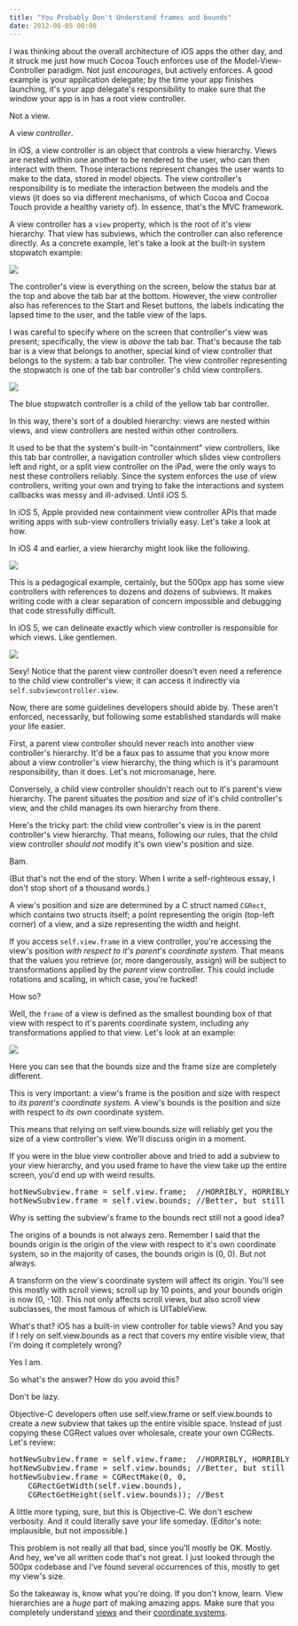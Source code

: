 ```yaml
---
title: "You Probably Don't Understand frames and bounds"
date: 2012-08-05 00:00
---
```


<import><p>I was thinking about the overall architecture of iOS apps the other day, and it struck me just how much Cocoa Touch enforces use of the Model-View-Controller paradigm. Not just <em>encourages</em>, but actively enforces. A good example is your application delegate; by the time your app finishes launching, it's your app delegate's responsibility to make sure that the window your app is in has a root view controller.</p>
<p>Not a view.</p>
<p>A view <em>controller</em>.<!--more--></p>
<p>In iOS, a view controller is an object that controls a view hierarchy. Views are nested within one another to be rendered to the user, who can then interact with them. Those interactions represent changes the user wants to make to the data, stored in model objects. The view controller's responsibility is to mediate the interaction between the models and the views (it does so via different mechanisms, of which Cocoa and Cocoa Touch provide a healthy variety of). In essence, that's the MVC framework.</p>
<p>A view controller has a <code>view</code> property, which is the root of it's view hierarchy. That view has subviews, which the controller can also reference directly. As a concrete example, let's take a look at the built-in system stopwatch example:</p>
<img src="/img/import/blog/you-probably-dont-understand-frames-and-bounds/2D45925D5D0D4415AD04B0697EF838DF.png" class="img-responsive"><p>The controller's view is everything on the screen, below the status bar at the top and above the tab bar at the bottom. However, the view controller also has references to the Start and Reset buttons, the labels indicating the lapsed time to the user, and the table view of the laps.</p>
<p>I was careful to specify where on the screen that controller's view was present; specifically, the view is <em>above</em> the tab bar. That's because the tab bar is a view that belongs to another, special kind of view controller that belongs to the system: a tab bar controller. The view controller representing the stopwatch is one of the tab bar controller's child view controllers.</p>
<img src="/img/import/blog/you-probably-dont-understand-frames-and-bounds/EC87F23A25274175B83A06630EDFABFB.png" class="img-responsive"><p>The blue stopwatch controller is a child of the yellow tab bar controller.</p>
<p>In this way, there's sort of a doubled hierarchy: views are nested within views, and view controllers are nested within other controllers.</p>
<p>It used to be that the system's built-in "containment" view controllers, like this tab bar controller, a navigation controller which slides view controllers left and right, or a split view controller on the iPad, were the only ways to nest these controllers reliably. Since the system enforces the use of view controllers, writing your own and trying to fake the interactions and system callbacks was messy and ill-advised. Until iOS 5.</p>
<p>In iOS 5, Apple provided new containment view controller APIs that made writing apps with sub-view controllers trivially easy. Let's take a look at how.</p>
<p>In iOS 4 and earlier, a view hierarchy might look like the following.</p>
<img src="/img/import/blog/you-probably-dont-understand-frames-and-bounds/1EA3627758A3487791BD14E0CF65502B.png" class="img-responsive"><p>This is a pedagogical example, certainly, but the 500px app has some view controllers with references to dozens and dozens of subviews. It makes writing code with a clear separation of concern impossible and debugging that code stressfully difficult.</p>
<p>In iOS 5, we can delineate exactly which view controller is responsible for which views. Like gentlemen.</p>
<img src="/img/import/blog/you-probably-dont-understand-frames-and-bounds/24979633EED54A5D9C25EFB6023C9EA6.png" class="img-responsive"><p>Sexy! Notice that the parent view controller doesn't even need a reference to the child view controller's view; it can access it indirectly via <code>self.subviewcontroller.view</code>.</p>
<p>Now, there are some guidelines developers should abide by. These aren't enforced, necessarily, but following some established standards will make your life easier.</p>
<p>First, a parent view controller should never reach into another view controller's hierarchy. It'd be a faux pas to assume that you know more about a view controller's view hierarchy, the thing which is it's paramount responsibility, than it does. Let's not micromanage, here.</p>
<p>Conversely, a child view controller shouldn't reach out to it's parent's view hierarchy. The parent situates the <em>position</em> and <em>size</em> of it's child controller's view, and the child manages its own hierarchy from there.</p>
<p>Here's the tricky part: the child view controller's view is in the parent controller's view hierarchy. That means, following our rules, that the child view controller <em>should not</em> modify it's own view's position and size.</p>
<p>Bam.</p>
<p>(But that's not the end of the story. When I write a self-righteous essay, I don't stop short of a thousand words.)</p>
<p>A view's position and size are determined by a C struct named <code>CGRect</code>, which contains two structs itself; a point representing the origin (top-left corner) of a view, and a size representing the width and height.</p>
<p>If you access <code>self.view.frame</code> in a view controller, you're accessing the view's position <em>with respect to it's parent's coordinate system</em>. That means that the values you retrieve (or, more dangerously, assign) will be subject to transformations applied by the <em>parent</em> view controller. This could include rotations and scaling, in which case, you're fucked!</p>
<p>How so?</p>
<p>Well, the <code>frame</code> of a view is defined as the smallest bounding box of that view with respect to it's parents coordinate system, including any transformations applied to that view. Let's look at an example:</p>
<img src="/img/import/blog/you-probably-dont-understand-frames-and-bounds/B8B143BB6681476794386EFDB88201A7.png" class="img-responsive"><p>Here you can see that the bounds size and the frame size are completely different.</p>
<p>This is very important: a view's frame is the position and size with respect to <em>its parent's coordinate system</em>. A view's bounds is the position and size with respect to <em>its own</em> coordinate system.</p>
<p>This means that relying on self.view.bounds.size will reliably get you the size of a view controller's view. We'll discuss origin in a moment.</p>
<p>If you were in the blue view controller above and tried to add a subview to your view hierarchy, and you used frame to have the view take up the entire screen, you'd end up with weird results.</p>
<pre>hotNewSubview.frame = self.view.frame;  //HORRIBLY, HORRIBLY WRONG
hotNewSubview.frame = self.view.bounds; //Better, but still not good
</pre>
<p>Why is setting the subview's frame to the bounds rect still not a good idea?</p>
<p>The origins of a bounds is not always zero. Remember I said that the bounds origin is the origin of the view with respect to it's own coordinate system, so in the majority of cases, the bounds origin is (0, 0). But not always.</p>
<p>A transform on the view's coordinate system will affect its origin. You'll see this mostly with scroll views; scroll up by 10 points, and your bounds origin is now (0, -10). This not only affects scroll views, but also scroll view subclasses, the most famous of which is UITableView.</p>
<p>What's that? iOS has a built-in view controller for table views? And you say if I rely on self.view.bounds as a rect that covers my entire visible view, that I'm doing it completely wrong?</p>
<p>Yes I am.</p>
<p>So what's the answer? How do you avoid this?</p>
<p>Don't be lazy.</p>
<p>Objective-C developers often use self.view.frame or self.view.bounds to create a new subview that takes up the entire visible space. Instead of just copying these CGRect values over wholesale, create your own CGRects. Let's review:</p>
<pre>hotNewSubview.frame = self.view.frame;  //HORRIBLY, HORRIBLY WRONG
hotNewSubview.frame = self.view.bounds; //Better, but still not perfect
hotNewSubview.frame = CGRectMake(0, 0, 
    CGRectGetWidth(self.view.bounds), 
    CGRectGetHeight(self.view.bounds)); //Best
</pre>
<p>A little more typing, sure, but this is Objective-C. We don't eschew verbosity. And it could literally save your life someday. (Editor's note: implausible, but not impossible.)</p>
<p>This problem is not really all that bad, since you'll mostly be OK. Mostly. And hey, we've all written code that's not great. I just looked through the 500px codebase and I've found several occurrences of this, mostly to get my view's size.</p>
<p>So the takeaway is, know what you're doing. If you don't know, learn. View hierarchies are a <em>huge</em> part of making amazing apps. Make sure that you completely understand <a href="http://developer.apple.com/library/iOS/#documentation/WindowsViews/Conceptual/ViewPG_iPhoneOS/WindowsandViews/WindowsandViews.html">views</a> and their <a href="http://developer.apple.com/library/ios/#documentation/general/conceptual/Devpedia-CocoaApp/CoordinateSystem.html">coordinate systems</a>.</p></import>

<!-- more -->

